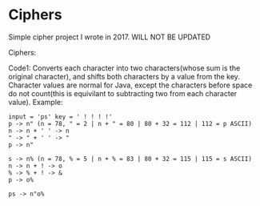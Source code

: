 # Ciphers

Simple cipher project I wrote in 2017. WILL NOT BE UPDATED

Ciphers:

Code1:
Converts each character into two characters(whose sum is the original character), and shifts both characters by a value from the key. Character values are normal for Java, except the characters before space do not count(this is equivilant to subtracting two from each character value).
Example:

	input = 'ps' key = ' ! ! ! !'
	p -> n" (n = 78, " = 2 | n + " = 80 | 80 + 32 = 112 | 112 = p ASCII)
	n -> n + ' ' -> n
	" -> " + ' ' -> "
	p -> n"

	s -> n% (n = 78, % = 5 | n + % = 83 | 80 + 32 = 115 | 115 = s ASCII)
	n -> n + ! -> o
	% -> % + ! -> &
	p -> o%

	ps -> n"o%

